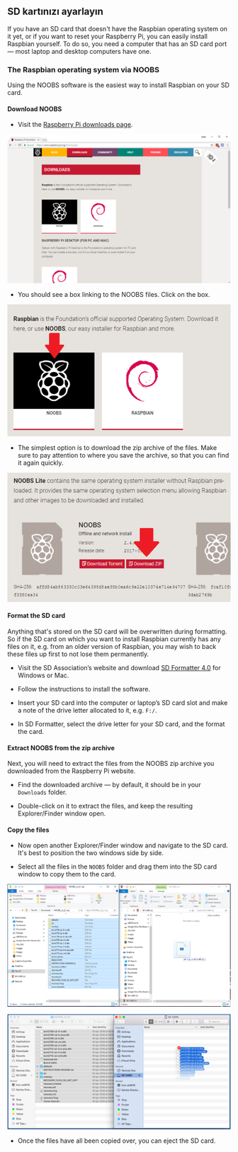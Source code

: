 ## SD kartınızı ayarlayın

If you have an SD card that doesn't have the Raspbian operating system on it yet, or if you want to reset your Raspberry Pi, you can easily install Raspbian yourself. To do so, you need a computer that has an SD card port — most laptop and desktop computers have one.

### The Raspbian operating system via NOOBS

Using the NOOBS software is the easiest way to install Raspbian on your SD card.

#### Download NOOBS

+ Visit the [Raspberry Pi downloads page](https://www.raspberrypi.org/downloads).

![Downloads page](images/downloads-page.png)

+ You should see a box linking to the NOOBS files. Click on the box.

![Click on NOOBS](images/click-noobs.png)

+ The simplest option is to download the zip archive of the files. Make sure to pay attention to where you save the archive, so that you can find it again quickly.

![Download zip](images/download-zip.png)

#### Format the SD card

Anything that's stored on the SD card will be overwritten during formatting. So if the SD card on which you want to install Raspbian currently has any files on it, e.g. from an older version of Raspbian, you may wish to back these files up first to not lose them permanently.

+ Visit the SD Association’s website and download [SD Formatter 4.0](https://www.sdcard.org/downloads/formatter_4/index.html) for Windows or Mac.

+ Follow the instructions to install the software.

+ Insert your SD card into the computer or laptop’s SD card slot and make a note of the drive letter allocated to it, e.g. `F:/`.

+ In SD Formatter, select the drive letter for your SD card, and the format the card.

#### Extract NOOBS from the zip archive

Next, you will need to extract the files from the NOOBS zip archive you downloaded from the Raspberry Pi website.

+ Find the downloaded archive — by default, it should be in your `Downloads` folder.

+ Double-click on it to extract the files, and keep the resulting Explorer/Finder window open.

#### Copy the files

+ Now open another Explorer/Finder window and navigate to the SD card. It's best to position the two windows side by side.

+ Select all the files in the `NOOBS` folder and drag them into the SD card window to copy them to the card.

![windows copy](images/copy3.png)

![macos copy](images/macos_copy.png)

+ Once the files have all been copied over, you can eject the SD card.